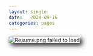 ```yaml
---
layout: single
date:   2024-09-16
categories: pages
---
```


<style>
    .resume
    {
        box-shadow: 6px 5px 13px 0px #000000;
    }
</style>

<img src="{{ site.baseurl }}assets/images/resume.png" alt="Resume.png failed to load" class="resume">

